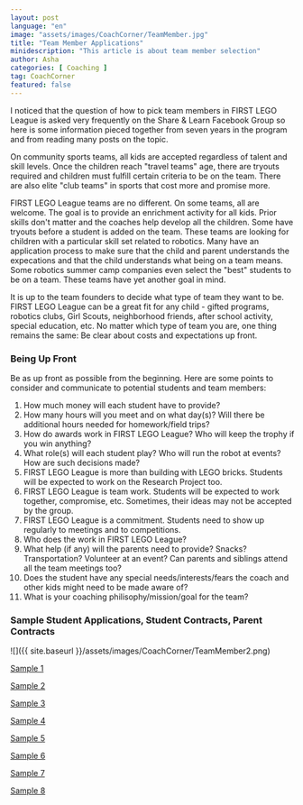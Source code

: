 ```yaml
---
layout: post
language: "en"
image: "assets/images/CoachCorner/TeamMember.jpg"
title: "Team Member Applications"
minidescription: "This article is about team member selection"
author: Asha
categories: [ Coaching ]
tag: CoachCorner
featured: false
---
```


I noticed that the question of how to pick team members in FIRST LEGO League is asked very frequently on the Share & Learn Facebook Group so here is some information pieced together from seven years in the program and from reading many posts on the topic.

On community sports teams, all kids are accepted regardless of talent and skill levels. Once the children reach "travel teams" age, there are tryouts required and children must fulfill certain criteria to be on the team. There are also elite "club teams" in sports that cost more and promise more.

FIRST LEGO League teams are no different. On some teams, all are welcome. The goal is to provide an enrichment activity for all kids. Prior skills don't matter and the coaches help develop all the children. Some have tryouts before a student is added on the team. These teams are looking for children with a particular skill set related to robotics. Many have an application process to make sure that the child and parent understands the expecations and that the child understands what being on a team means. Some robotics summer camp companies even select the "best" students to be on a team. These teams have yet another goal in mind. 

It is up to the team founders to decide what type of team they want to be. FIRST LEGO League can be a great fit for any child - gifted programs, robotics clubs, Girl Scouts, neighborhood friends, after school activity, special education, etc. No matter which type of team you are, one thing remains the same: Be clear about costs and expectations up front.

### Being Up Front

Be as up front as possible from the beginning. Here are some points to consider and communicate to potential students and team members: <br>
1) How much money will each student have to provide? <br>
2) How many hours will you meet and on what day(s)? Will there be additional hours needed for homework/field trips?<br>
3) How do awards work in FIRST LEGO League? Who will keep the trophy if you win anything?<br>
4) What role(s) will each student play? Who will run the robot at events? How are such decisions made?<br>
5) FIRST LEGO League is more than building with LEGO bricks. Students will be expected to work on the Research Project too.<br>
6) FIRST LEGO League is team work. Students will be expected to work together, compromise, etc. Sometimes, their ideas may not be accepted by the group.<br>
7) FIRST LEGO League is a commitment. Students need to show up regularly to meetings and to competitions.<br>
8) Who does the work in FIRST LEGO League?<br>
9) What help (if any) will the parents need to provide? Snacks? Transportation? Volunteer at an event? Can parents and siblings attend all the team meetings too?<br>
10) Does the student have any special needs/interests/fears the coach and other kids might need to be made aware of?<br>
11) What is your coaching philisophy/mission/goal for the team?


### Sample Student Applications, Student Contracts, Parent Contracts

![]({{ site.baseurl }}/assets/images/CoachCorner/TeamMember2.png)

<a href="http://decaturrobotics.org/wp-content/uploads/2018/04/Decatur-Robotics-Application-2018.pdf">Sample 1 </a>

<a href="http://decaturrobotics.org/wp-content/uploads/2018/04/Code-of-Conduct.pdf"> Sample 2</a>

<a href="http://outreach.engineering.asu.edu/wp-content/uploads/2012/10/Contract-for-Children-Parents.pdf"> Sample 3</a>

<a href="https://filecabinet9.eschoolview.com/21DD6721-F6A5-43B5-A5D1-EC1ABB8F0D64/SylvaniaFLLApplication2018_19.pdf"> Sample 4</a>


<a href="https://www.sps186.org/downloads/attachments/52091/FLL2016-2017Application-2.pdf"> Sample 5</a>

<a href="http://www.sps186.org/downloads/attachments/65149/FLL%202018-2019%20application.pdf"> Sample 6</a>


<a href="https://www.hellgate.k12.mt.us/cms/lib/MT15000294/Centricity/Domain/19/RoboticsClubFiles/FLL%20STUDENT%20Contract%20bcedits.doc"> Sample 7</a>

<a href="http://outreach.engineering.asu.edu/wp-content/uploads/2012/10/FLLBurrellbotsParentContract.pdf"> Sample 8</a>

